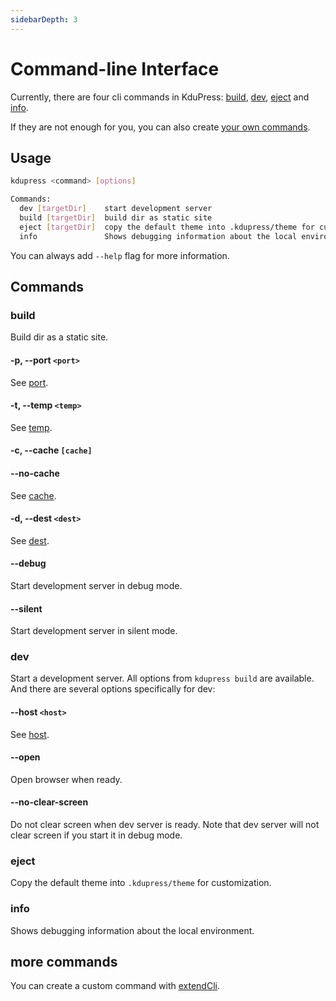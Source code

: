 ```yaml
---
sidebarDepth: 3
---
```


# Command-line Interface

Currently, there are four cli commands in KduPress: [build](#build), [dev](#dev), [eject](#eject) and [info](#info).

If they are not enough for you, you can also create [your own commands](#more-commands).

## Usage

```bash
kdupress <command> [options]

Commands:
  dev [targetDir]    start development server
  build [targetDir]  build dir as static site
  eject [targetDir]  copy the default theme into .kdupress/theme for customization.
  info               Shows debugging information about the local environment
```

You can always add `--help` flag for more information.

## Commands

### build

Build dir as a static site.

#### -p, --port `<port>`

See [port](../config/README.md#port).

#### -t, --temp `<temp>`

See [temp](../config/README.md#temp).

#### -c, --cache `[cache]`

#### --no-cache

See [cache](../config/README.md#cache).

#### -d, --dest `<dest>`

See [dest](../config/README.md#dest).

#### --debug

Start development server in debug mode.

#### --silent

Start development server in silent mode.

### dev

Start a development server. All options from `kdupress build` are available. And there are several options specifically for dev:

#### --host `<host>`

See [host](../config/README.md#host).

#### --open

Open browser when ready.

#### --no-clear-screen

Do not clear screen when dev server is ready. Note that dev server will not clear screen if you start it in debug mode.

### eject

Copy the default theme into `.kdupress/theme` for customization.

### info

Shows debugging information about the local environment.

## more commands

You can create a custom command with [extendCli](../plugin/option-api.md#extendcli).
